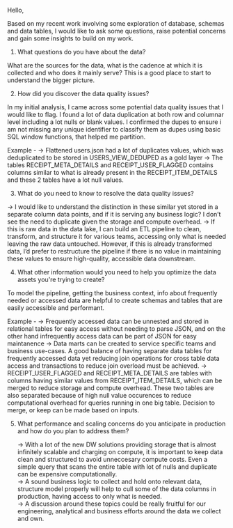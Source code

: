 Hello,

Based on my recent work involving some exploration of database, schemas and data tables, I would like to ask some questions, raise potential concerns and gain some insights to build on my work.

1. What questions do you have about the data?

What are the sources for the data, what is the cadence at which it is collected and who does it mainly serve? This is a good place to start to understand the bigger picture.

2. How did you discover the data quality issues? 

In my initial analysis, I came across some potential data quality issues that I would like to flag. I found a lot of data duplication at both row and columnar level including a lot nulls or blank values. I confirmed the dupes to ensure i am not missing any unique identifier to classify them as dupes using basic SQL window functions, that helped me partition.

Example - 
    -> Flattened users.json had a lot of duplicates values, which was deduplicated to be stored in USERS_VIEW_DEDUPED  as a gold layer
    -> The tables RECEIPT_META_DETAILS and RECEIPT_USER_FLAGGED contains columns similar to what is already present in the RECEIPT_ITEM_DETAILS and these 2 tables have a lot null values. 

3. What do you need to know to resolve the data quality issues?

 -> I would like to understand the distinction in these similar yet stored in a separate column data points, and if it is serving any business logic? I don’t see the need to duplicate given the storage and compute overhead. 
 -> If this is raw data in the data lake, I can build an ETL pipeline to clean, transform, and structure it for various teams, accessing only what is needed leaving the raw data untouched. However, if this is already transformed data, I’d prefer to restructure the pipeline if there is no value in maintaining these values to ensure high-quality, accessible data downstream.

4. What other information would you need to help you optimize the data assets you're trying to create?

To model the pipeline, getting the business context, info about frequently needed or accessed data are helpful to create schemas and tables that are easily accessible and performant. 

Example - 
    -> Frequently accessed data can be unnested and stored in relational tables for easy access without needing to parse JSON, and on the other hand infrequently access data can be part of JSON for easy maintanence
    -> Data marts can be created to service specific teams and business use-cases. A good balance of having separate data tables for frequently accessed data yet reducing join operations for cross table data access and transactions to reduce join overload must be achieved.
    -> RECEIPT_USER_FLAGGED and RECEIPT_META_DETAILS are tables with columns having similar values from RECEIPT_ITEM_DETAILS, which can be merged to reduce storage and compute overhead. These two tables are also separated because of high null value occurences to reduce computational overhead for queries running in one big table. Decision to merge, or keep can be made based on inputs.


5. What performance and scaling concerns do you anticipate in production and how do you plan to address them?

    -> With a lot of the new DW solutions providing storage that is almost infinitely scalable and charging on compute, it is important to keep data clean and structured to avoid unneccesary compute costs. Even a simple query that scans the entire table with lot of nulls and duplicate can be expensive computationally.  
    -> A sound business logic to collect and hold onto relevant data, structure model properly  will help to cull some of the data columns in production, having access to only what is needed.  
    -> A discussion around these topics could be really fruitful for our engineering, analytical and business efforts around the data we collect and own. 